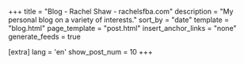 +++
title = "Blog - Rachel Shaw - rachelsfba.com"
description = "My personal blog on a variety of interests."
sort_by = "date"
template = "blog.html"
page_template = "post.html"
insert_anchor_links = "none"
generate_feeds = true

[extra]
lang = 'en'
show_post_num = 10
+++
